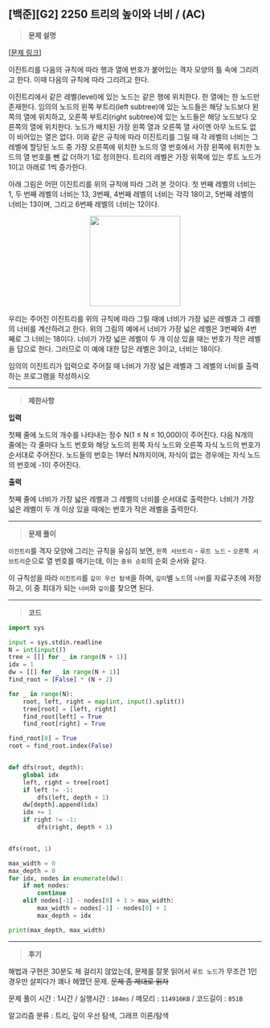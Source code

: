 
[백준][G2] 2250 트리의 높이와 너비 / (AC)
---
> **문제 설명**
> 

[[문제 링크](https://www.acmicpc.net/problem/2250)]

이진트리를 다음의 규칙에 따라 행과 열에 번호가 붙어있는 격자 모양의 틀 속에 그리려고 한다. 이때 다음의 규칙에 따라 그리려고 한다.

이진트리에서 같은 레벨(level)에 있는 노드는 같은 행에 위치한다.
한 열에는 한 노드만 존재한다.
임의의 노드의 왼쪽 부트리(left subtree)에 있는 노드들은 해당 노드보다 왼쪽의 열에 위치하고, 오른쪽 부트리(right subtree)에 있는 노드들은 해당 노드보다 오른쪽의 열에 위치한다.
노드가 배치된 가장 왼쪽 열과 오른쪽 열 사이엔 아무 노드도 없이 비어있는 열은 없다.
이와 같은 규칙에 따라 이진트리를 그릴 때 각 레벨의 너비는 그 레벨에 할당된 노드 중 가장 오른쪽에 위치한 노드의 열 번호에서 가장 왼쪽에 위치한 노드의 열 번호를 뺀 값 더하기 1로 정의한다. 트리의 레벨은 가장 위쪽에 있는 루트 노드가 1이고 아래로 1씩 증가한다.

아래 그림은 어떤 이진트리를 위의 규칙에 따라 그려 본 것이다. 첫 번째 레벨의 너비는 1, 두 번째 레벨의 너비는 13, 3번째, 4번째 레벨의 너비는 각각 18이고, 5번째 레벨의 너비는 13이며, 그리고 6번째 레벨의 너비는 12이다.

<div align="center">
<img src="https://upload.acmicpc.net/4e4aaa17-dc1d-4af9-a36a-3144259fb7d2/-/preview/" height="180px">
</div>


우리는 주어진 이진트리를 위의 규칙에 따라 그릴 때에 너비가 가장 넓은 레벨과 그 레벨의 너비를 계산하려고 한다. 위의 그림의 예에서 너비가 가장 넓은 레벨은 3번째와 4번째로 그 너비는 18이다. 너비가 가장 넓은 레벨이 두 개 이상 있을 때는 번호가 작은 레벨을 답으로 한다. 그러므로 이 예에 대한 답은 레벨은 3이고, 너비는 18이다.

임의의 이진트리가 입력으로 주어질 때 너비가 가장 넓은 레벨과 그 레벨의 너비를 출력하는 프로그램을 작성하시오


---

> **제한사항**

**입력**

첫째 줄에 노드의 개수를 나타내는 정수 N(1 ≤ N ≤ 10,000)이 주어진다. 다음 N개의 줄에는 각 줄마다 노드 번호와 해당 노드의 왼쪽 자식 노드와 오른쪽 자식 노드의 번호가 순서대로 주어진다. 노드들의 번호는 1부터 N까지이며, 자식이 없는 경우에는 자식 노드의 번호에 -1이 주어진다.

**출력**

첫째 줄에 너비가 가장 넓은 레벨과 그 레벨의 너비를 순서대로 출력한다. 너비가 가장 넓은 레벨이 두 개 이상 있을 때에는 번호가 작은 레벨을 출력한다.



---

> **문제 풀이**

`이진트리`를 격자 모양에 그리는 규칙을 유심히 보면, `왼쪽 서브트리` - `루트 노드` - `오른쪽 서브트리`순으로 열 번호를 매기는데, 이는 `중위 순회`의 순회 순서와 같다.

이 규칙성을 따라 `이진트리`를 `깊이 우선 탐색`을 하며, `깊이`별 `노드`의 `너비`를 자료구조에 저장하고, 이 중 최대가 되는 `너비`와 `깊이`를 찾으면 된다.



---

> **코드**
> 

```python
import sys

input = sys.stdin.readline
N = int(input())
tree = [[] for _ in range(N + 1)]
idx = 1
dw = [[] for _ in range(N + 1)]
find_root = [False] * (N + 2)

for _ in range(N):
    root, left, right = map(int, input().split())
    tree[root] = [left, right]
    find_root[left] = True
    find_root[right] = True

find_root[0] = True
root = find_root.index(False)


def dfs(root, depth):
    global idx
    left, right = tree[root]
    if left != -1:
        dfs(left, depth + 1)
    dw[depth].append(idx)
    idx += 1
    if right != -1:
        dfs(right, depth + 1)


dfs(root, 1)

max_width = 0
max_depth = 0
for idx, nodes in enumerate(dw):
    if not nodes:
        continue
    elif nodes[-1] - nodes[0] + 1 > max_width:
        max_width = nodes[-1] - nodes[0] + 1
        max_depth = idx

print(max_depth, max_width)
```

---

> **후기**

해법과 구현은 30분도 체 걸리지 않았는데, 문제를 잘못 읽어서 `루트 노드`가 무조건 1인 경우만 살피다가 꽤나 헤맸던 문제. <del>문제 좀 제대로 읽자</del>   

문제 풀이 시간 : 1시간 / 실행시간 : `184ms` / 메모리 : `114916KB` / 코드길이 : `851B`

알고리즘 분류 : 트리, 깊이 우선 탐색, 그래프 이론/탐색